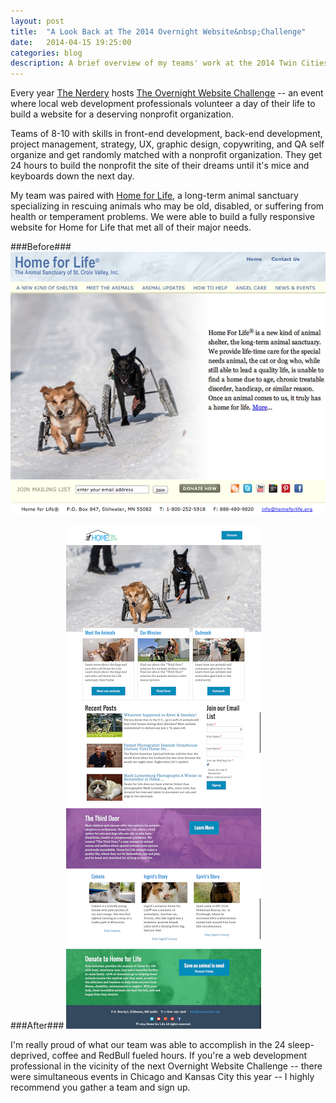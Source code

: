 ```yaml
---
layout: post
title:  "A Look Back at The 2014 Overnight Website&nbsp;Challenge"
date:   2014-04-15 19:25:00
categories: blog
description: A brief overview of my teams' work at the 2014 Twin Cities&nbsp;<a href="http://tc2014.overnightwebsitechallenge.com/">Overnight Website&nbsp;Challenge</a>.
---
```

Every year [The Nerdery][nerdery-home] hosts [The Overnight Website Challenge][owc-home] -- an event where local web development professionals volunteer a day of their life to build a website for a deserving nonprofit&nbsp;organization.

Teams of 8-10 with skills in front-end development, back-end development, project management, strategy, UX, graphic design, copywriting, and QA self organize and get randomly matched with a nonprofit organization. They get 24 hours to build the nonprofit the site of their dreams until it's mice and keyboards down the next&nbsp;day.

My team was paired with [Home for Life][hfl-owc], a long-term animal sanctuary specializing in rescuing animals who may be old, disabled, or suffering from health or temperament problems. We were able to build a fully responsive website for Home for Life that met all of their major&nbsp;needs.

###Before###
![Home for Life: Before](/public/img/hfl-before.png)

###After###
![Home for Life: After](/public/img/hfl-after.png)

I'm really proud of what our team was able to accomplish in the 24 sleep-deprived, coffee and RedBull fueled hours.  If you're a web development professional in the vicinity of the next Overnight Website Challenge -- there were simultaneous events in Chicago and Kansas City this year -- I highly recommend you gather a team and sign&nbsp;up.

[owc-home]: http://tc2014.overnightwebsitechallenge.com
[hfl-owc]: http://tc2014.overnightwebsitechallenge.com/nonprofits/559
[nerdery-home]: http://nerdery.com/
